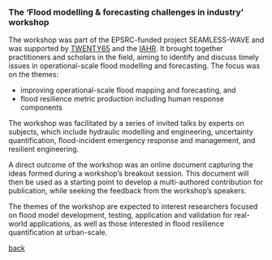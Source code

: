 ### The ‘Flood modelling & forecasting challenges in industry’ workshop
The workshop was part of the EPSRC-funded project SEAMLESS-WAVE and was supported by [TWENTY65](https://www.twenty65.ac.uk/) and the [IAHR](https://www.iahr.org/). It brought together practitioners and scholars in the field, aiming to identify and discuss timely issues in operational-scale flood modelling and forecasting. The focus was on the themes:

- improving operational-scale flood mapping and forecasting, and 
- flood resilience metric production including human response components

The workshop was facilitated by a series of invited talks by experts on subjects, which include hydraulic modelling and engineering, uncertainty quantification, flood-incident emergency response and management, and resilient engineering.

A direct outcome of the workshop was an online document capturing the ideas formed during a workshop’s breakout session. This document will then be used as a starting point to develop a multi-authored contribution for publication, while seeking the feedback from the workshop’s speakers.

The themes of the workshop are expected to interest researchers focused on flood model development, testing, application and validation for real-world applications, as well as those interested in flood resilience quantification at urban-scale.





[back](./)
